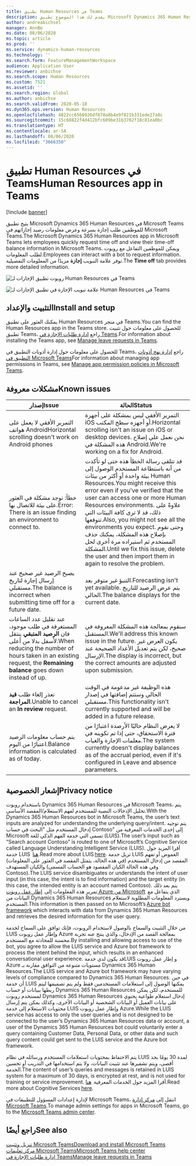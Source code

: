 ```yaml
---
title: تطبيق Human Resources في Teams
description: يقدم لك هذا الموضوع تطبيق Microsoft Dynamics 365 Human Resources في Microsoft Teams.
author: andreabichsel
manager: AnnBe
ms.date: 08/06/2020
ms.topic: article
ms.prod: ''
ms.service: dynamics-human-resources
ms.technology: ''
ms.search.form: FeatureManagementWorkspace
audience: Application User
ms.reviewer: anbichse
ms.search.scope: Human Resources
ms.custom: 7521
ms.assetid: ''
ms.search.region: Global
ms.author: anbichse
ms.search.validFrom: 2020-05-18
ms.dyn365.ops.version: Human Resources
ms.openlocfilehash: 4822cc6560926df878a8b4e9f821b331ede27a8c
ms.sourcegitcommit: 15c68822f4d412bfc609be31b3702f18c81ea0bc
ms.translationtype: HT
ms.contentlocale: ar-SA
ms.lasthandoff: 08/06/2020
ms.locfileid: "3666350"
---
```

# <a name="human-resources-app-in-teams"></a><span data-ttu-id="59ceb-103">تطبيق Human Resources في Teams</span><span class="sxs-lookup"><span data-stu-id="59ceb-103">Human Resources app in Teams</span></span>

[!include [banner](includes/preview-feature.md)]

<span data-ttu-id="59ceb-104">يتيح تطبيق Microsoft Dynamics 365 Human Resources في Microsoft Teams للموظفين طلب إجازة بسرعة وعرض معلومات رصيد إجازاتهم في Microsoft Teams.</span><span class="sxs-lookup"><span data-stu-id="59ceb-104">The Microsoft Dynamics 365 Human Resources app in Microsoft Teams lets employees quickly request time off and view their time-off balance information in Microsoft Teams.</span></span> <span data-ttu-id="59ceb-105">ويمكن للموظفين التفاعل مع روبوت لطلب المعلومات.</span><span class="sxs-lookup"><span data-stu-id="59ceb-105">Employees can interact with a bot to request information.</span></span> <span data-ttu-id="59ceb-106">توفر علامة التبويب **إجازة** مزيدًا من المعلومات التفصيلية.</span><span class="sxs-lookup"><span data-stu-id="59ceb-106">The **Time off** tab provides more detailed information.</span></span>

![روبوت تطبيق الإجازات لـ Human Resources في Teams](./media/hr-admin-teams-leave-app-bot.png)

![علامة تبويب الإجازة في تطبيق الإجازات لـ Human Resources في Teams](./media/hr-teams-leave-app-timeoff-tab.png)

## <a name="install-and-setup"></a><span data-ttu-id="59ceb-109">التثبيت والإعداد</span><span class="sxs-lookup"><span data-stu-id="59ceb-109">Install and setup</span></span>

<span data-ttu-id="59ceb-110">يمكنك العثور على تطبيق Human Resources في متجر Teams.</span><span class="sxs-lookup"><span data-stu-id="59ceb-110">You can find the Human Resources app in the Teams store.</span></span> <span data-ttu-id="59ceb-111">للحصول على معلومات حول تثبيت تطبيق Teams، راجع [إدارة طلبات الإجازة في Teams](hr-teams-leave-app.md).</span><span class="sxs-lookup"><span data-stu-id="59ceb-111">For information about installing the Teams app, see [Manage leave requests in Teams](hr-teams-leave-app.md).</span></span>

<span data-ttu-id="59ceb-112">للحصول على معلومات حول إدارة أذونات التطبيق في Teams، راجع [إدارة نهج أذونات التطبيق في Microsoft Teams](https://docs.microsoft.com/MicrosoftTeams/teams-app-permission-policies)</span><span class="sxs-lookup"><span data-stu-id="59ceb-112">For information about managing app permissions in Teams, see [Manage app permission policies in Microsoft Teams](https://docs.microsoft.com/MicrosoftTeams/teams-app-permission-policies).</span></span>

## <a name="known-issues"></a><span data-ttu-id="59ceb-113">مشكلات معروفة</span><span class="sxs-lookup"><span data-stu-id="59ceb-113">Known issues</span></span>

| <span data-ttu-id="59ceb-114">إصدار</span><span class="sxs-lookup"><span data-stu-id="59ceb-114">Issue</span></span> | <span data-ttu-id="59ceb-115">الحالة</span><span class="sxs-lookup"><span data-stu-id="59ceb-115">Status</span></span> |
| --- | --- |
| <span data-ttu-id="59ceb-116">التمرير الأفقي لا يعمل على هواتف Android</span><span class="sxs-lookup"><span data-stu-id="59ceb-116">Horizontal scrolling doesn't work on Android phones</span></span> | <span data-ttu-id="59ceb-117">التمرير الأفقي ليس بمشكلة على أجهزة iOS أو أجهزه سطح المكتب.</span><span class="sxs-lookup"><span data-stu-id="59ceb-117">Horizontal scrolling isn't an issue on iOS or desktop devices.</span></span> <span data-ttu-id="59ceb-118">نحن نعمل علي إصلاح هذه المشكلة في Android.</span><span class="sxs-lookup"><span data-stu-id="59ceb-118">We're working on a fix for Android.</span></span> |
| <span data-ttu-id="59ceb-119">خطأ: توجد مشكلة في العثور على بيئة للاتصال بها.</span><span class="sxs-lookup"><span data-stu-id="59ceb-119">Error: There is an issue finding an environment to connect to.</span></span> | <span data-ttu-id="59ceb-120">قد تتلقى رسالة الخطأ هذه حتى لو تأكدت من أنه باستطاعة المستخدم الوصول إلى بيئة واحدة أو أكثر من بيئات Human Resources.</span><span class="sxs-lookup"><span data-stu-id="59ceb-120">You might receive this error even if you've verified that the user can access one or more Human Resources environments.</span></span> <span data-ttu-id="59ceb-121">علاوةً على ذلك، قد لا ترى كافة البيئات التي تتوقعها.</span><span class="sxs-lookup"><span data-stu-id="59ceb-121">Also, you might not see all the environments you expect.</span></span> <span data-ttu-id="59ceb-122">وحتى نقوم بإصلاح هذه المشكلة، يمكنك حذف المستخدم ثم استيراده مرة أخرى لحل المشكلة.</span><span class="sxs-lookup"><span data-stu-id="59ceb-122">Until we fix this issue, delete the user and then import them in again to resolve the problem.</span></span> |
| <span data-ttu-id="59ceb-123">يصبح الرصيد غير صحيح عند إرسال إجازة لتاريخ مستقبلي.</span><span class="sxs-lookup"><span data-stu-id="59ceb-123">The balance is incorrect when submitting time off for a future date.</span></span> | <span data-ttu-id="59ceb-124">التنبؤ غير متوفر بعد.</span><span class="sxs-lookup"><span data-stu-id="59ceb-124">Forecasting isn't yet available.</span></span> <span data-ttu-id="59ceb-125">يتم عرض الرصيد للتاريخ الحالي.</span><span class="sxs-lookup"><span data-stu-id="59ceb-125">The balance displays for the current date.</span></span> |
| <span data-ttu-id="59ceb-126">عند تقليل عدد الساعات المستغرقة في طلب موجود، فان **الرصيد المتبقي** ينتقل لأسفل بدلا من أعلى.</span><span class="sxs-lookup"><span data-stu-id="59ceb-126">When reducing the number of hours taken in an existing request, the **Remaining balance** goes down instead of up.</span></span> | <span data-ttu-id="59ceb-127">سنقوم بمعالجة هذه المشكلة المعروفة في المستقبل.</span><span class="sxs-lookup"><span data-stu-id="59ceb-127">We'll address this known issue in the future.</span></span> <span data-ttu-id="59ceb-128">يكون العرض غير صحيح، لكن يتم تعديل الأعداد الصحيحة عند الإرسال.</span><span class="sxs-lookup"><span data-stu-id="59ceb-128">The display is incorrect, but the correct amounts are adjusted upon submission.</span></span> |
| <span data-ttu-id="59ceb-129">تعذر إلغاء طلب **قيد المراجعة**.</span><span class="sxs-lookup"><span data-stu-id="59ceb-129">Unable to cancel an **In review** request.</span></span> | <span data-ttu-id="59ceb-130">هذه الوظيفة غير مدعومة في الوقت الحالي وستتم إضافتها في إصدار مستقبلي.</span><span class="sxs-lookup"><span data-stu-id="59ceb-130">This functionality isn't currently supported and will be added in a future release.</span></span> |
| <span data-ttu-id="59ceb-131">يتم حساب معلومات الرصيد اعتبارًا من اليوم.</span><span class="sxs-lookup"><span data-stu-id="59ceb-131">Balance information is calculated as of today.</span></span> | <span data-ttu-id="59ceb-132">لا يعرض النظام حاليًا الأرصدة اعتبارًا من فترة الاستحقاق، حتى إذا تم تكوينه في معلمات الإجازة والغياب.</span><span class="sxs-lookup"><span data-stu-id="59ceb-132">The system currently doesn't display balances as of the accrual period, even if it's configured in Leave and absence parameters.</span></span> |

## <a name="privacy-notice"></a><span data-ttu-id="59ceb-133">إشعار الخصوصية</span><span class="sxs-lookup"><span data-stu-id="59ceb-133">Privacy notice</span></span>

<span data-ttu-id="59ceb-134">باستخدام روبوت Dynamics 365 Human Resources في Microsoft Teams، يتم تحليل الإدخالات النصية للمستخدم لفهم الاستعلام/المقصد الأساسي.</span><span class="sxs-lookup"><span data-stu-id="59ceb-134">With the Dynamics 365 Human Resources bot in Microsoft Teams, the user’s text inputs are analyzed for understanding the underlying query/intent.</span></span> <span data-ttu-id="59ceb-135">يتم توجيه إدخال المستخدم مثل "البحث في حساب Contoso" إلى إحدى الخدمات المعرفية من Microsoft تسمى التي خدمة الفهم الذكي للغة (LUIS).</span><span class="sxs-lookup"><span data-stu-id="59ceb-135">The user’s input such as “Search account Contoso” is routed to one of Microsoft’s Cognitive Service called Language Understanding Intelligent Service (LUIS).</span></span> <span data-ttu-id="59ceb-136">أقرا المزيد حول خدمة LUIS  [هنا](https://www.luis.ai/).</span><span class="sxs-lookup"><span data-stu-id="59ceb-136">Read more about LUIS [here](https://www.luis.ai/).</span></span> <span data-ttu-id="59ceb-137">تزيل خدمة LUIS الغموض أو تفهم المقصد من إدخال المستخدم (في هذه الحالة، يتمثل المقصد في العثور على المعلومات) والكيان المستهدف (وفي هذه الحالة الكيان المقصود هو الحساب المسمى Contoso).</span><span class="sxs-lookup"><span data-stu-id="59ceb-137">The LUIS service disambiguates or understands the intent of user input (in this case, the intent is to find information) and the target entity (in this case, the intended entity is an account named Contoso).</span></span> <span data-ttu-id="59ceb-138">يتم بعد ذلك تمرير هذه المعلومات إلى  [إطار عمل روبوت Azure من Microsoft](https://azure.microsoft.com/services/bot-service/)  الذي يتفاعل مع البيانات من Dynamics 365 Human Resources ويسترد المعلومات المطلوبة لاستعلام المستخدم.</span><span class="sxs-lookup"><span data-stu-id="59ceb-138">This information is then passed on to Microsoft’s [Azure bot framework](https://azure.microsoft.com/services/bot-service/) which interacts with data from Dynamics 365 Human Resources and retrieves the desired information for the user query.</span></span> 

<span data-ttu-id="59ceb-139">من خلال التثبيت والسماح بالوصول لاستخدام الروبوت، فإنك توافق على السماح لخدمة LUIS وإطار عمل روبوت Azure بمعالجة القصد من الإدخال، والذي ينتج عنه تجربة محسنة للمحادثة مع المستخدم.</span><span class="sxs-lookup"><span data-stu-id="59ceb-139">By installing and allowing access to use of the bot, you agree to allow the LUIS service and Azure bot framework to process the intent behind the input,  which results in an enhanced conversational user experience.</span></span> <span data-ttu-id="59ceb-140">قد يكون لدي خدمةLUIS و إطار عمل روبوت Azure مستويات متنوعة من التوافق مقارنة بـ Dynamics 365 Human Resources.</span><span class="sxs-lookup"><span data-stu-id="59ceb-140">The LUIS service and Azure bot framework may have varying levels of compliance compared to Dynamics 365 Human Resources.</span></span> <span data-ttu-id="59ceb-141">في حين أن خدمة LUIS يمكنها الوصول إلى استعلامات المستخدمين فقط ولم يتم تصميمها ليتم ربطها ببيانات أو حساب Dynamics 365 Human Resources للمستخدم، لكن يمكن لمستخدم روبوت Dynamics 365 Human Resources إدخال استعلام طواعية يحتوي على بيانات العميل أو البيانات الشخصية أو البيانات الأخرى، وكذلك يمكن يتم إرسال محتويات الاستعلام إلى خدمة LUIS وإطار عمل روبوت Azure.</span><span class="sxs-lookup"><span data-stu-id="59ceb-141">While the LUIS service has access to only the user queries and is not designed to be connected to the user’s Dynamics 365 Human Resources data or account, a user of the Dynamics 365 Human Resources bot could voluntarily enter a query containing Customer Data, Personal Data, or other data and such query content could get sent to the LUIS service and the Azure bot framework.</span></span> 

<span data-ttu-id="59ceb-142">يتم الاحتفاظ بمحتويات استعلامات المستخدم ورسائله في نظام LUIS لمدة 30 يومًا بحد أقصى، ويتم تشفيرها عند تثبيت البيانات، ولا يتم استخدامها في التدريب أو تحسين الخدمة.</span><span class="sxs-lookup"><span data-stu-id="59ceb-142">The content of user’s queries and messages is retained in LUIS system for a maximum of 30 days, is encrypted at rest, and is not used for training or service improvement.</span></span> <span data-ttu-id="59ceb-143">أقرا المزيد حول الخدمات المعرفية  [هنا](https://azure.microsoft.com/services/cognitive-services/language-understanding-intelligent-service/).</span><span class="sxs-lookup"><span data-stu-id="59ceb-143">Read more about Cognitive Services [here](https://azure.microsoft.com/services/cognitive-services/language-understanding-intelligent-service/).</span></span> 

<span data-ttu-id="59ceb-144">لإدارة إعدادات المسؤول للتطبيقات في Microsoft Teams، انتقل إلى [مركز إدارة Microsoft Teams](https://admin.teams.microsoft.com/).</span><span class="sxs-lookup"><span data-stu-id="59ceb-144">To manage admin settings for apps in Microsoft Teams, go to the [Microsoft Teams admin center](https://admin.teams.microsoft.com/).</span></span> 

## <a name="see-also"></a><span data-ttu-id="59ceb-145">راجع أيضًا</span><span class="sxs-lookup"><span data-stu-id="59ceb-145">See also</span></span> 

[<span data-ttu-id="59ceb-146">تنزيل وتثبيت Microsoft Teams</span><span class="sxs-lookup"><span data-stu-id="59ceb-146">Download and install Microsoft Teams</span></span>](https://support.office.com/article/download-and-install-microsoft-teams-422bf3aa-9ae8-46f1-83a2-e65720e1a34d)</br>
[<span data-ttu-id="59ceb-147">مركز تعليمات Microsoft Teams</span><span class="sxs-lookup"><span data-stu-id="59ceb-147">Microsoft Teams help center</span></span>](https://support.office.com/teams)</br>
[<span data-ttu-id="59ceb-148">إدارة طلبات الإجازة في Teams</span><span class="sxs-lookup"><span data-stu-id="59ceb-148">Manage leave requests in Teams</span></span>](hr-teams-leave-app.md)

